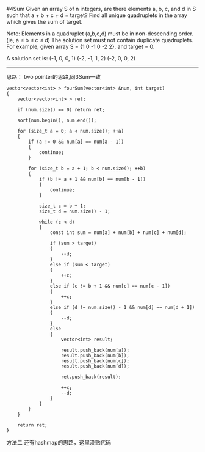 #4Sum
Given an array S of n integers, are there elements a, b, c, and d in S such that a + b + c + d = target? 
Find all unique quadruplets in the array which gives the sum of target.

Note:
Elements in a quadruplet (a,b,c,d) must be in non-descending order. (ie, a ≤ b ≤ c ≤ d)
The solution set must not contain duplicate quadruplets.
For example, given array S = {1 0 -1 0 -2 2}, and target = 0.

A solution set is:
(-1,  0, 0, 1)
(-2, -1, 1, 2)
(-2,  0, 0, 2)



---


思路：
two pointer的思路,同3Sum一致

```
vector<vector<int> > fourSum(vector<int> &num, int target) 
{
    vector<vector<int> > ret;
    
    if (num.size() == 0) return ret;
    
    sort(num.begin(), num.end());
    
    for (size_t a = 0; a < num.size(); ++a)
    {
        if (a != 0 && num[a] == num[a - 1])
        {
            continue;
        }
        
        for (size_t b = a + 1; b < num.size(); ++b)
        {
            if (b != a + 1 && num[b] == num[b - 1])
            {
                continue;
            }
            
            size_t c = b + 1;
            size_t d = num.size() - 1;
            
            while (c < d)
            {
                const int sum = num[a] + num[b] + num[c] + num[d];
                
                if (sum > target)
                {
                    --d;
                }
                else if (sum < target)
                {
                    ++c;
                }
                else if (c != b + 1 && num[c] == num[c - 1])
                {
                    ++c;
                }
                else if (d != num.size() - 1 && num[d] == num[d + 1])
                {
                    --d;
                }
                else
                {
                    vector<int> result;
                    
                    result.push_back(num[a]);
                    result.push_back(num[b]);
                    result.push_back(num[c]);
                    result.push_back(num[d]);
                    
                    ret.push_back(result);
                    
                    ++c;
                    --d;
                }
            }
        }
    }
    
    return ret;
}
```

方法二 还有hashmap的思路，这里没贴代码